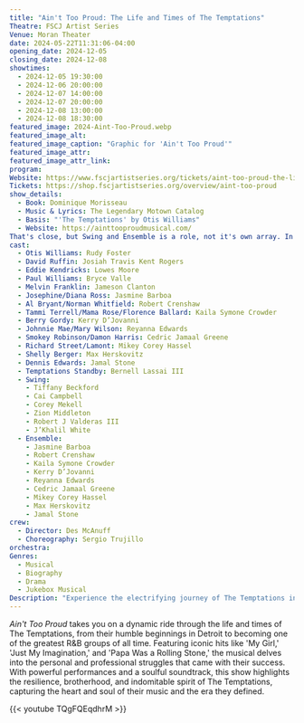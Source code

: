 ```yaml
---
title: "Ain't Too Proud: The Life and Times of The Temptations"
Theatre: FSCJ Artist Series
Venue: Moran Theater
date: 2024-05-22T11:31:06-04:00
opening_date: 2024-12-05
closing_date: 2024-12-08
showtimes:
  - 2024-12-05 19:30:00
  - 2024-12-06 20:00:00
  - 2024-12-07 14:00:00
  - 2024-12-07 20:00:00
  - 2024-12-08 13:00:00
  - 2024-12-08 18:30:00
featured_image: 2024-Aint-Too-Proud.webp
featured_image_alt: 
featured_image_caption: "Graphic for 'Ain't Too Proud'"
featured_image_attr: 
featured_image_attr_link: 
program:
Website: https://www.fscjartistseries.org/tickets/aint-too-proud-the-life-and-times-of-the-temptations
Tickets: https://shop.fscjartistseries.org/overview/aint-too-proud
show_details: 
  - Book: Dominique Morisseau
  - Music & Lyrics: The Legendary Motown Catalog
  - Basis: "'The Temptations' by Otis Williams"
  - Website: https://ainttooproudmusical.com/
That's close, but Swing and Ensemble is a role, not it's own array. In the future do it like this:
cast:
  - Otis Williams: Rudy Foster
  - David Ruffin: Josiah Travis Kent Rogers
  - Eddie Kendricks: Lowes Moore
  - Paul Williams: Bryce Valle
  - Melvin Franklin: Jameson Clanton
  - Josephine/Diana Ross: Jasmine Barboa
  - Al Bryant/Norman Whitfield: Robert Crenshaw
  - Tammi Terrell/Mama Rose/Florence Ballard: Kaila Symone Crowder
  - Berry Gordy: Kerry D’Jovanni
  - Johnnie Mae/Mary Wilson: Reyanna Edwards
  - Smokey Robinson/Damon Harris: Cedric Jamaal Greene
  - Richard Street/Lamont: Mikey Corey Hassel
  - Shelly Berger: Max Herskovitz
  - Dennis Edwards: Jamal Stone
  - Temptations Standby: Bernell Lassai III
  - Swing:
    - Tiffany Beckford
    - Cai Campbell
    - Corey Mekell
    - Zion Middleton
    - Robert J Valderas III
    - J’Khalil White
  - Ensemble:
    - Jasmine Barboa
    - Robert Crenshaw
    - Kaila Symone Crowder
    - Kerry D’Jovanni
    - Reyanna Edwards
    - Cedric Jamaal Greene
    - Mikey Corey Hassel
    - Max Herskovitz
    - Jamal Stone
crew:
  - Director: Des McAnuff
  - Choreography: Sergio Trujillo
orchestra:
Genres:
  - Musical
  - Biography
  - Drama
  - Jukebox Musical
Description: "Experience the electrifying journey of The Temptations in *Ain't Too Proud*, a musical that chronicles their rise to fame, the challenges they faced and their enduring legacy."
---
```

*Ain't Too Proud* takes you on a dynamic ride through the life and times of The Temptations, from their humble beginnings in Detroit to becoming one of the greatest R&B groups of all time. Featuring iconic hits like 'My Girl,' 'Just My Imagination,' and 'Papa Was a Rolling Stone,' the musical delves into the personal and professional struggles that came with their success. With powerful performances and a soulful soundtrack, this show highlights the resilience, brotherhood, and indomitable spirit of The Temptations, capturing the heart and soul of their music and the era they defined.

{{< youtube TQgFQEqdhrM >}}